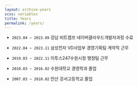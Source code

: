 ```yaml
---
layout: archive-years
scss: variables
title: Years
permalink: /years/
---
```


- `2023.04 ~ 2023.09` 강남 비트캠프 네이버클라우드개발자과정 수료  
- `2022.04 ~ 2023.11` 삼성전자 VD사업부 경영기획팀 계약직 근무  
- `2019.03 ~ 2022.11` 이투스247수원시청 행정팀 근무  

- `2010.03 ~ 2016.02` 수원대학교 경영학과 졸업  
- `2007.03 ~ 2010.02` 안산 강서고등학교 졸업  



  
  

